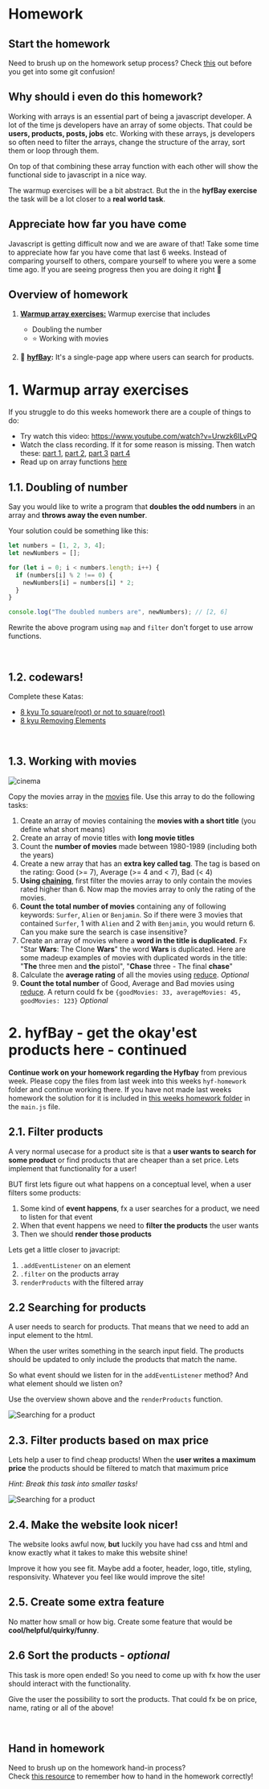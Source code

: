 # Homework

## Start the homework

Need to brush up on the homework setup process? Check [this](https://github.com/HackYourFuture-CPH/Git/blob/main/homework_hand_in.md) out before you get into some git confusion!

## Why should i even do this homework?

Working with arrays is an essential part of being a javascript developer. A lot of the time js developers have an array of some objects. That could be **users, products, posts, jobs** etc. Working with these arrays, js developers so often need to filter the arrays, change the structure of the array, sort them or loop through them.

On top of that combining these array function with each other will show the functional side to javascript in a nice way.

The warmup exercises will be a bit abstract. But the in the **hyfBay exercise** the task will be a lot closer to a **real world task**.

## Appreciate how far you have come

Javascript is getting difficult now and we are aware of that! Take some time to appreciate how far you have come that last 6 weeks. Instead of comparing yourself to others, compare yourself to where you were a some time ago. If you are seeing progress then you are doing it right 💪

## Overview of homework

1. **[Warmup array exercises:](#1-warmup-array-exercises)** Warmup exercise that includes

   - Doubling the number
   - ⭐ Working with movies

2. 🌟 **[hyfBay](#hyfbay):** It's a single-page app where users can search for products.

# 1. Warmup array exercises

If you struggle to do this weeks homework there are a couple of things to do:

- Try watch this video: https://www.youtube.com/watch?v=Urwzk6ILvPQ
- Watch the class recording. If it for some reason is missing. Then watch these: [part 1](https://www.youtube.com/watch?v=AJt_O0EFDC8), [part 2](https://www.youtube.com/watch?v=4tj7CvD7ka8), [part 3](https://www.youtube.com/watch?v=CO40FG6pK2k) [part 4](https://www.youtube.com/watch?v=eA2tCs0AaaM)
- Read up on array functions [here](https://github.com/HackYourFuture-CPH/JavaScript/blob/main/javascript2/week2/readme.md#array-methods-map-filter-and-sort)

## 1.1. Doubling of number

Say you would like to write a program that **doubles the odd numbers** in an array and **throws away the even number**.

Your solution could be something like this:

```js
let numbers = [1, 2, 3, 4];
let newNumbers = [];

for (let i = 0; i < numbers.length; i++) {
  if (numbers[i] % 2 !== 0) {
    newNumbers[i] = numbers[i] * 2;
  }
}

console.log("The doubled numbers are", newNumbers); // [2, 6]
```

Rewrite the above program using `map` and `filter` don't forget to use arrow functions.

<br/>

## 1.2. codewars!

Complete these Katas:
- [8 kyu To square(root) or not to square(root)](https://www.codewars.com/kata/57f6ad55cca6e045d2000627)
- [8 kyu Removing Elements](https://www.codewars.com/kata/5769b3802ae6f8e4890009d2/train/javascript)

<br/>

## 1.3. Working with movies

![cinema](https://media.giphy.com/media/l6mBchxYZc7Sw/giphy.gif)

Copy the movies array in the [movies](homework/movies.js) file. Use this array to do the following tasks:

1. Create an array of movies containing the **movies with a short title** (you define what short means)
2. Create an array of movie titles with **long movie titles**
3. Count the **number of movies** made between 1980-1989 (including both the years)
4. Create a new array that has an **extra key called tag**. The tag is based on the rating: Good (>= 7), Average (>= 4 and < 7), Bad (< 4)
5. **Using [chaining](readme.md#Chaining)**, first filter the movies array to only contain the movies rated higher than 6. Now map the movies array to only the rating of the movies.
6. **Count the total number of movies** containing any of following keywords: `Surfer`, `Alien` or `Benjamin`. So if there were 3 movies that contained `Surfer`, 1 with `Alien` and 2 with `Benjamin`, you would return 6. Can you make sure the search is case insensitive?
7. Create an array of movies where a **word in the title is duplicated**. Fx "Star **Wars**: The Clone **Wars**" the word **Wars** is duplicated. Here are some madeup examples of movies with duplicated words in the title: "**The** three men and **the** pistol", "**Chase** three - The final **chase**"
8. Calculate the **average rating** of all the movies using [reduce](https://developer.mozilla.org/en-US/docs/Web/JavaScript/Reference/Global_Objects/Array/Reduce). _Optional_
9. **Count the total number** of Good, Average and Bad movies using [reduce](https://developer.mozilla.org/en-US/docs/Web/JavaScript/Reference/Global_Objects/Array/Reduce). A return could fx be `{goodMovies: 33, averageMovies: 45, goodMovies: 123}` _Optional_

# 2. hyfBay - get the okay'est products here - continued <a id='hyfbay'></a>

**Continue work on your homework regarding the Hyfbay** from previous week. Please copy the files from last week into this weeks `hyf-homework` folder and continue working there. If you have not made last weeks homework the solution for it is included in [this weeks homework folder](homework/hyf-bay) in the `main.js` file.

## 2.1. Filter products

A very normal usecase for a product site is that a **user wants to search for some product** or find products that are cheaper than a set price. Lets implement that functionality for a user!

BUT first lets figure out what happens on a conceptual level, when a user filters some products:

1. Some kind of **event happens**, fx a user searches for a product, we need to listen for that event
2. When that event happens we need to **filter the products** the user wants
3. Then we should **render those products**

Lets get a little closer to javacript:

1. `.addEventListener` on an element
2. `.filter` on the products array
3. `renderProducts` with the filtered array

## 2.2 Searching for products

A user needs to search for products. That means that we need to add an input element to the html.

When the user writes something in the search input field. The products should be updated to only include the products that match the name.

So what event should we listen for in the `addEventListener` method? And what element should we listen on?

Use the overview shown above and the `renderProducts` function.

![Searching for a product](homework/hyf-bay-searching.gif)

## 2.3. Filter products based on max price

Lets help a user to find cheap products! When the **user writes a maximum price** the products should be filtered to match that maximum price

_Hint: Break this task into smaller tasks!_

![Searching for a product](homework/hyf-bay-price.gif)

## 2.4. Make the website look nicer!

The website looks awful now, **but** luckily you have had css and html and know exactly what it takes to make this website shine!

Improve it how you see fit. Maybe add a footer, header, logo, title, styling, responsivity. Whatever you feel like would improve the site!

## 2.5. Create some extra feature

No matter how small or how big. Create some feature that would be **cool/helpful/quirky/funny**.

## 2.6 Sort the products - _optional_

This task is more open ended! So you need to come up with fx how the user should interact with the functionality.

Give the user the possibility to sort the products. That could fx be on price, name, rating or all of the above!

<br/>

## Hand in homework

Need to brush up on the homework hand-in process?<br/>
Check [this resource](https://github.com/HackYourFuture-CPH/Git/blob/main/homework_hand_in.md) to remember how to hand in the homework correctly!
